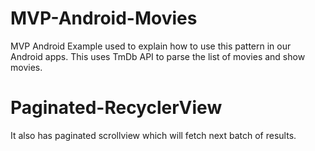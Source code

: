 # MVP-Android-Movies

MVP Android Example used to explain how to use this pattern in our Android apps. This uses TmDb API to parse the list of movies and show movies.

# Paginated-RecyclerView
It also has paginated scrollview which will fetch next batch of results.

